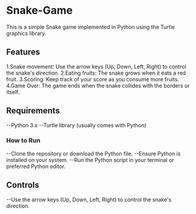 # Snake-Game

This is a simple Snake game implemented in Python using the Turtle graphics library.

## Features
1.Snake movement: Use the arrow keys (Up, Down, Left, Right) to control the snake's direction.
2.Eating fruits: The snake grows when it eats a red fruit.
3.Scoring: Keep track of your score as you consume more fruits.
4.Game Over: The game ends when the snake collides with the borders or itself.


## Requirements
--Python 3.x
--Turtle library (usually comes with Python)


### How to Run
--Clone the repository or download the Python file.
--Ensure Python is installed on your system.
--Run the Python script in your terminal or preferred Python editor.


## Controls
--Use the arrow keys (Up, Down, Left, Right) to control the snake's direction.
